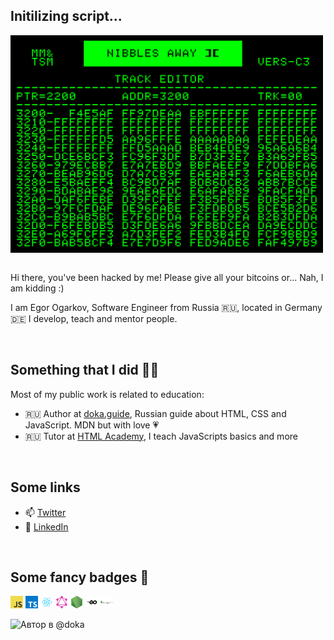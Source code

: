 ## Initilizing script...

 <img align="center" alt="GIF" src="./code.gif" width="500" height="auto" />

<br>
<br>

 Hi there, you've been hacked by me! Please give all your bitcoins or... Nah, I am kidding :)
 
 I am Egor Ogarkov, Software Engineer from Russia 🇷🇺, located in Germany 🇩🇪 I develop, teach and mentor people.

 <br>

 ## Something that I did 👨‍🎤

Most of my public work is related to education:

- 🇷🇺 Author at [doka.guide](https://github.com/doka-guide/content), Russian guide about HTML, CSS and JavaScript. MDN but with love 💗
- 🇷🇺 Tutor at [HTML Academy](https://htmlacademy.ru), I teach JavaScripts basics and more

<br>

## Some links

- 📫 [Twitter](https://twitter.com/windrushfarer)
- 💼 [LinkedIn](https://www.linkedin.com/in/windrushfarer/)

<br>

## Some fancy badges 🔖

<code><img height="20" src="https://raw.githubusercontent.com/github/explore/80688e429a7d4ef2fca1e82350fe8e3517d3494d/topics/javascript/javascript.png"></code>
<code><img height="20" src="https://raw.githubusercontent.com/github/explore/80688e429a7d4ef2fca1e82350fe8e3517d3494d/topics/typescript/typescript.png"></code>
<code><img height="20" src="https://raw.githubusercontent.com/github/explore/80688e429a7d4ef2fca1e82350fe8e3517d3494d/topics/react/react.png"></code>
<code><img height="20" src="https://raw.githubusercontent.com/github/explore/5c058a388828bb5fde0bcafd4bc867b5bb3f26f3/topics/graphql/graphql.png"></code>
<code><img height="20" src="https://raw.githubusercontent.com/github/explore/80688e429a7d4ef2fca1e82350fe8e3517d3494d/topics/nodejs/nodejs.png"></code>
<code><img height="20" src="https://raw.githubusercontent.com/github/explore/80688e429a7d4ef2fca1e82350fe8e3517d3494d/topics/go/go.png"></code>
<code><img height="20" src="https://raw.githubusercontent.com/github/explore/80688e429a7d4ef2fca1e82350fe8e3517d3494d/topics/mongodb/mongodb.png"></code>

![Автор в @doka](https://raw.githubusercontent.com/Y-Doka/badges/main/images/badges/author.svg)

